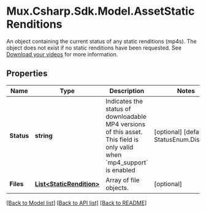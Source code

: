 # Mux.Csharp.Sdk.Model.AssetStaticRenditions
An object containing the current status of any static renditions (mp4s). The object does not exist if no static renditions have been requested. See [Download your videos](https://docs.mux.com/guides/enable-static-mp4-renditions) for more information.

## Properties

Name | Type | Description | Notes
------------ | ------------- | ------------- | -------------
**Status** | **string** | Indicates the status of downloadable MP4 versions of this asset. This field is only valid when &#x60;mp4_support&#x60; is enabled | [optional] [default to StatusEnum.Disabled]
**Files** | [**List&lt;StaticRendition&gt;**](StaticRendition.md) | Array of file objects. | [optional] 

[[Back to Model list]](../README.md#documentation-for-models) [[Back to API list]](../README.md#documentation-for-api-endpoints) [[Back to README]](../README.md)

